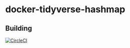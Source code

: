 # docker-tidyverse-hashmap


## Building

[![CircleCI](https://circleci.com/gh/drBosse/docker-tidyverse-hashmap/tree/master.svg?style=svg)](https://circleci.com/gh/drBosse/docker-tidyverse-hashmap/tree/master)
